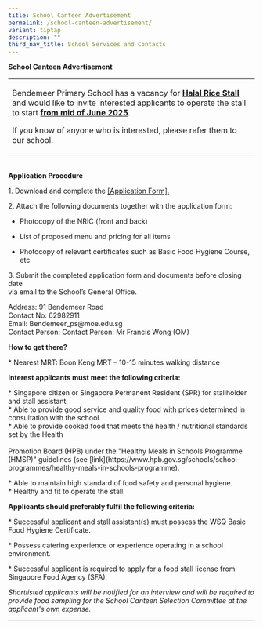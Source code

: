 ```yaml
---
title: School Canteen Advertisement
permalink: /school-canteen-advertisement/
variant: tiptap
description: ""
third_nav_title: School Services and Contacts
---
```

<p><strong>School Canteen Advertisement</strong>
</p>
<table style="minWidth: 25px">
<colgroup>
<col>
</colgroup>
<tbody>
<tr>
<td rowspan="1" colspan="1">
<p>Bendemeer Primary School has a vacancy for <strong><u>Halal Rice Stall</u></strong> and
would like to invite interested applicants to operate the stall to start <strong><u>from mid of June 2025</u></strong>.</p>
<p>If you know of anyone who is interested, please refer them to our school.</p>
</td>
</tr>
</tbody>
</table>
<p>
<br><strong>Application Procedure</strong>
</p>
<p>1. Download and complete the <a href="https://drive.google.com/file/d/1Sh0mSHdnAH29CvkSFiTkxDOMCB_iyDGY/view?usp=sharing" rel="noopener noreferrer nofollow" target="_blank">[Application Form].</a>
<br>
</p>
<p>2. Attach the following documents together with the application form:</p>
<ul data-tight="true" class="tight">
<li>
<p>Photocopy of the NRIC (front and back)</p>
</li>
<li>
<p>List of proposed menu and pricing for all items</p>
</li>
<li>
<p>Photocopy of relevant certificates such as Basic Food Hygiene Course,
etc</p>
</li>
</ul>
<p>3. Submit the completed application form and documents before closing
date
<br>via email to the School’s General Office.</p>
<p></p>
<p>Address: 91 Bendemeer Road
<br>Contact No: 62982911
<br>Email: <a rel="noopener noreferrer nofollow" target="_blank">Bendemeer_ps@moe.edu.sg</a> 
<br>Contact Person: Contact Person: Mr Francis Wong (OM)</p>
<p></p>
<p><strong>How to get there?</strong>
</p>
<p>* Nearest MRT: Boon Keng MRT – 10-15 minutes walking distance</p>
<p></p>
<p><strong>Interest applicants must meet the following criteria:</strong>
</p>
<p>* Singapore citizen or Singapore Permanent Resident (SPR) for stallholder
and stall assistant.
<br>* Able to provide good service and quality food with prices determined
in consultation with the school.
<br>* Able to provide cooked food that meets the health / nutritional standards
set by the Health
<br>
<br>Promotion Board (HPB) under the "Healthy Meals in Schools Programme (HMSP)"
guidelines (see [link](<a rel="noopener noreferrer nofollow" target="_blank">https://www.hpb.gov.sg/schools/school-programmes/healthy-meals-in-schools-programme</a>).</p>
<p>* Able to maintain high standard of food safety and personal hygiene.
<br>* Healthy and fit to operate the stall.</p>
<p></p>
<p></p>
<p><strong>Applicants should preferably fulfil the following criteria:</strong>
</p>
<p>* Successful applicant and stall assistant(s) must possess the WSQ Basic
Food Hygiene Certificate.</p>
<p>* Possess catering experience or experience operating in a school environment.</p>
<p>* Successful applicant is required to apply for a food stall license from
Singapore Food Agency (SFA).</p>
<p></p>
<p><em>Shortlisted applicants will be notified for an interview and will be required to provide food sampling for the School Canteen Selection Committee at the applicant's own expense.</em>
</p>
<hr>
<p></p>